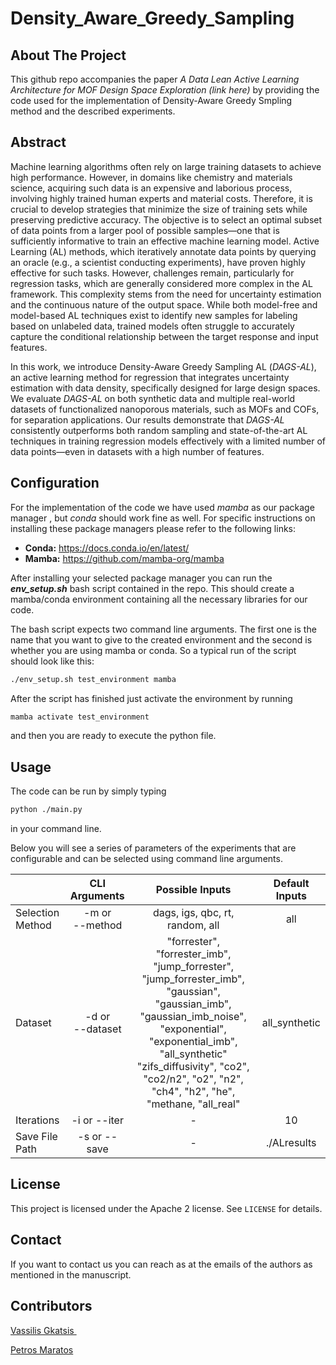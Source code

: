 # Density_Aware_Greedy_Sampling



## About The Project

This github repo accompanies the paper *A Data Lean Active Learning Architecture for MOF Design Space Exploration (link here)* by providing the code used for the implementation of Density-Aware Greedy Smpling  method and the described experiments.



## Abstract

Machine learning algorithms often rely on large training datasets to achieve high performance. However, in domains like chemistry and materials science, acquiring such data is an expensive and laborious process, involving highly trained human experts and material costs. Therefore, it is crucial to develop strategies that minimize the size of training sets while preserving predictive accuracy. The objective is to select an optimal subset of data points from a larger pool of possible samples—one that is sufficiently informative to train an effective machine learning model. Active Learning (AL) methods, which iteratively annotate data points by querying an oracle (e.g., a scientist conducting experiments), have proven highly effective for such tasks. However, challenges remain, particularly for regression tasks, which are generally considered more complex in the AL framework. This complexity stems from the need for uncertainty estimation and the continuous nature of the output space. While both model-free and model-based AL techniques exist to identify new samples for labeling based on unlabeled data, trained models often struggle to accurately capture the conditional relationship between the target response and input features.

In this work, we introduce Density-Aware Greedy Sampling AL (*DAGS-AL*), an active learning method for regression that integrates uncertainty estimation with data density, specifically designed for large design spaces. We evaluate *DAGS-AL* on both synthetic data and multiple real-world datasets of functionalized nanoporous materials, such as MOFs and COFs, for separation applications. Our results demonstrate that *DAGS-AL* consistently outperforms both random sampling and state-of-the-art AL techniques in training regression models effectively with a limited number of data points—even in datasets with a high number of features.



## Configuration

For the implementation of the code we have used *mamba* as our package manager , but *conda* should work fine as well. For specific instructions on installing these package managers please refer to the following links:

- **Conda:**   https://docs.conda.io/en/latest/
- **Mamba:** https://github.com/mamba-org/mamba

After installing your selected package manager you can run the ***env_setup.sh*** bash script contained in the repo. This should create a mamba/conda environment containing all the necessary libraries for our code.

The bash script expects two command line arguments. The first one is the name that you want to give to the created environment and the second is whether you are using mamba or conda. So a typical run of the script should look like this:

```bash
./env_setup.sh test_environment mamba
```

After the script has finished just activate the environment by running

```bash
mamba activate test_environment
```

and then you are ready to execute the python file.

## Usage

The code can be run by simply typing 

```bash
python ./main.py
```

in your command line.

Below you will see a series of parameters of the experiments that are configurable and can be selected using command line arguments.

|                  |     CLI Arguments     |                       Possible Inputs                        | Default Inputs |
| ---------------- | :-------------------: | :----------------------------------------------------------: | :------------: |
| Selection Method | -m or <br />--method  |               dags, igs, qbc, rt, random, all                |      all       |
| Dataset          | -d or<br /> --dataset | "forrester", "forrester_imb", "jump_forrester", "jump_forrester_imb", "gaussian", "gaussian_imb", "gaussian_imb_noise", "exponential", "exponential_imb", "all_synthetic"<br />"zifs_diffusivity", "co2", "co2/n2", "o2", "n2", "ch4", "h2", "he", "methane, "all_real" | all_synthetic  |
| Iterations       |     -i or --iter      |                              -                               |       10       |
| Save File Path   |     -s or --save      |                              -                               |  ./ALresults   |



## License

This project is licensed under the Apache 2 license. See `LICENSE` for details.



## Contact

If you want to contact us you can reach as at the emails of the authors as mentioned in the manuscript.



## Contributors

 <a href= "https://github.com/vGkatsis">Vassilis Gkatsis </a> <br />

 <a href= "https://github.com/PMaratos">Petros Maratos</a> <br />
